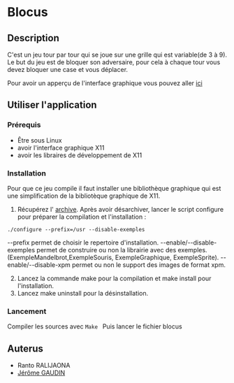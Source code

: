 # Blocus

## Description

C'est un jeu tour par tour qui se joue sur une grille qui est variable(de 3 à 9). Le but du jeu est de bloquer son adversaire, pour cela à chaque tour vous devez bloquer une case et vous déplacer.

Pour avoir un apperçu de l'interface graphique vous pouvez aller [ici](http://www.iut-fbleau.fr/sitebp/doc/doc_bib_graphique/index.php)

## Utiliser l'application

### Prérequis
- Être sous Linux
- avoir l'interface graphique X11
- avoir les libraires de développement de X11


### Installation
Pour que ce jeu compile il faut installer une bibliothèque graphique qui est une simplification de la bibliotèque graphique de X11.

1. Récupérez l' [archive](http://www.iut-fbleau.fr/sitebp/doc/doc_bib_graphique/bibliotheque-graphique-iut-1.1.tar.gz). Après avoir désarchiver, lancer le script configure pour préparer la compilation et l'installation :
```
./configure --prefix=/usr --disable-exemples
```

--prefix permet de choisir le repertoire d'installation. --enable/--disable-exemples permet de construire ou non la librairie avec des exemples. (ExempleMandelbrot,ExempleSouris, ExempleGraphique, ExempleSprite). --enable/--disable-xpm permet ou non le support des images de format xpm.

2. Lancez la commande make pour la compilation et make install pour l'installation.
3. Lancez make uninstall pour la désinstallation.

### Lancement
Compiler les sources avec ```Make ```
Puis lancer le fichier blocus

## Auterus
- Ranto RALIJAONA
- [Jérôme GAUDIN](https://github.com/JeromeGaudin)
